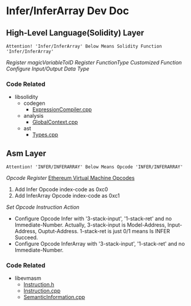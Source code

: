# Infer/InferArray Dev Doc

## High-Level Language(Solidity) Layer
`Attention! 'Infer/InferArray' Below Means Solidity Function 'Infer/InferArray'`

*Register magicVariableToID*
*Register FunctionType*
*Customized Function*
*Configure Input/Output Data Type*

### Code Related
- libsolidity
  - codegen
    - [ExpressionCompiler.cpp](./libsolidity/codegen/ExpressionCompiler.cpp)
  - analysis
    - [GlobalContext.cpp](./libsolidity/analysis/GlobalContext.cpp)
  - ast 
    - [Types.cpp](./libsolidity/ast/Types.cpp)

## Asm Layer
`Attention! 'INFER/INFERARRAY' Below Means Opcode 'INFER/INFERARRAY'`

*Opcode Register*
[Ethereum Virtual Machine Opcodes](https://ethervm.io/)
1. Add Infer Opcode index-code as 0xc0
2. Add InferArray Opcode index-code as 0xc1

*Set Opcode Instruction Action*
- Configure Opcode Infer with '3-stack-input', '1-stack-ret' and no Immediate-Number.
    Actually, 3-stack-input is Model-Address, Input-Address, Ouptut-Address. 1-stack-ret is just 0/1 means Is INFER Succeed.
- Configure Opcode InferArray with '3-stack-input', '1-stack-ret' and no Immediate-Number.

### Code Related
- libevmasm
  - [Instruction.h](./libevmasm/Instruction.h)
  - [Instruction.cpp](./libevmasm/Instruction.cpp)
  - [SemanticInformation.cpp](./libevmasm/SemanticInformation.cpp)
